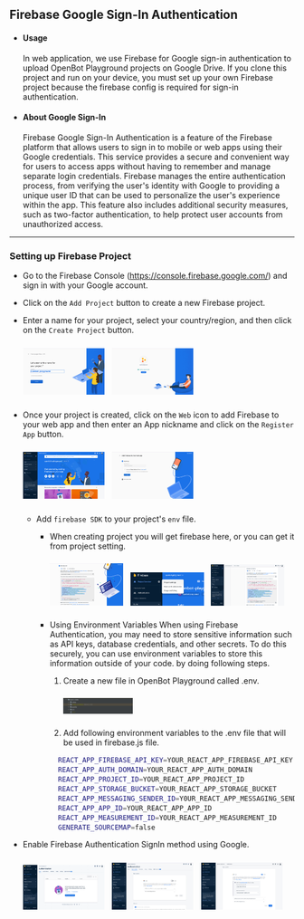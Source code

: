 

## Firebase Google Sign-In Authentication
- #### Usage
    In web application, we use Firebase for Google sign-in authentication to upload OpenBot Playground projects on Google Drive. If you clone this project and run on your device, you must set up your own Firebase project because the firebase config is required for sign-in authentication.
- #### About  Google Sign-In
    Firebase Google Sign-In Authentication is a feature of the Firebase platform that allows users to sign in to mobile or web apps using their Google credentials. This service provides a secure and convenient way for users to access apps without having to remember and manage separate login credentials. Firebase manages the entire authentication process, from verifying the user's identity with Google to providing a unique user ID that can be used to personalize the user's experience within the app. This feature also includes additional security measures, such as two-factor authentication, to help protect user accounts from unauthorized access.
****

### Setting up Firebase Project

- Go to the Firebase Console (https://console.firebase.google.com/) and sign in with your Google account.

- Click on the `Add Project` button to create a new Firebase project.

- Enter a name for your project, select your country/region, and then click on the `Create Project` button.
    <p align="left">
    <img style="padding-right: 2%; padding-top: 2%; padding-bottom: 2%" src="../../../docs/images/firebase_create_project.png" alt="Create New Project" width="30%"/>
    <img style="padding-right: 2%;padding-top: 2%; padding-bottom: 2% " src="../../../docs/images/firebase_success_creation.png" alt="Create New Project" width="30%"/>
    </p>

- Once your project is created, click on the `Web` icon to add Firebase to your web app and then enter an App nickname and click on the `Register App` button.
      <p align="left">
      <img style="padding-right: 2%; padding-top: 2%; padding-bottom: 2%;" src="../../../docs/images/firebase_web_icon.png" alt="Create New Project" width="30%"/>
      <img style="padding-right: 2%; padding-top: 2%; padding-bottom: 2%;" src="../../../docs/images/firebase_register_app.png" alt="Create New Project" width="30%"/>
      </p>

  - Add `firebase SDK` to your project's `env` file. 
       - When creating project you will get firebase here, or you can get it from project setting. 
        <p align="left">
        <img style="padding-right: 2%;padding-top: 2%; padding-bottom: 2%;" src="../../../docs/images/firebase_sdk.png" alt="Create New Project" width="30%"/>
        <img style="padding-right: 2%;padding-top: 2%; padding-bottom: 2%;" src="../../../docs/images/firebase_project_setting.png" alt="Create New Project" width="30%"/>
        <img style="padding-right: 2%;padding-top: 2%; padding-bottom: 2%;" src="../../../docs/images/firebase_project_setting_config.png" alt="Create New Project" width="30%"/>
        </p> 
        
       - Using Environment Variables When using Firebase Authentication, you may need to store sensitive information such as API keys, database credentials, and other secrets. To do this securely, you can use environment variables to store this information outside of your code. by doing following steps.

          1. Create a new file in OpenBot Playground called .env.
               <p align="left">
              <img style="padding-right: 2%;padding-top: 2%; padding-bottom: 2%;" src="../../../docs/images/firebase_env.png" alt="Create New Project" width="30%"/>
               </p> 

          3. Add following environment variables to the .env file that will be used in firebase.js file.

           ```bash
             REACT_APP_FIREBASE_API_KEY=YOUR_REACT_APP_FIREBASE_API_KEY
             REACT_APP_AUTH_DOMAIN=YOUR_REACT_APP_AUTH_DOMAIN
             REACT_APP_PROJECT_ID=YOUR_REACT_APP_PROJECT_ID
             REACT_APP_STORAGE_BUCKET=YOUR_REACT_APP_STORAGE_BUCKET
             REACT_APP_MESSAGING_SENDER_ID=Y0UR_REACT_APP_MESSAGING_SENDER_ID
             REACT_APP_APP_ID=YOUR_REACT_APP_APP_ID
             REACT_APP_MEASUREMENT_ID=YOUR_REACT_APP_MEASUREMENT_ID
             GENERATE_SOURCEMAP=false
           ```

- Enable Firebase Authentication SignIn method using Google.

  <p align="left">

  <img style="padding-right: 2%; padding-top: 2%; padding-bottom: 2%;" src="../../../docs/images/firebase_authantication.png" alt="Create New Project" width="30%"/>

  <img style="padding-right: 2%; padding-top: 2%; padding-bottom: 2%;" src="../../../docs/images/firebase_google_option.png" alt="Create New Project" width="30%"/>

  <img style="padding-right: 2%;padding-top: 2%; padding-bottom: 2%;" src="../../../docs/images/firebase_google_signin.png" alt="Create New Project" width="30%"/>

  </p>
